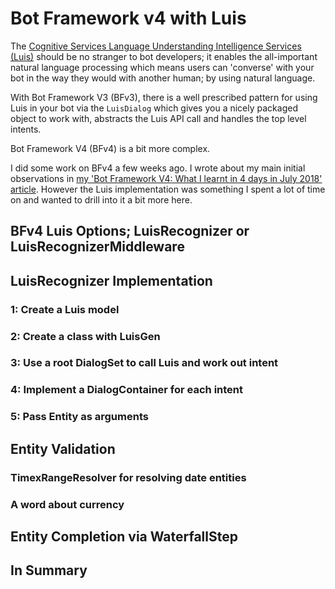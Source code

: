 # Bot Framework v4 with Luis
The [Cognitive Services Language Understanding Intelligence Services (Luis)](https://azure.microsoft.com/en-us/services/cognitive-services/language-understanding-intelligent-service/) should be no stranger to bot developers; it enables the all-important natural language processing which means users can 'converse' with your bot in the way they would with another human; by using natural language.

With Bot Framework V3 (BFv3), there is a well prescribed pattern for using Luis in your bot via the `LuisDialog` which gives you a nicely packaged object to work with, abstracts the Luis API call and handles the top level intents.

Bot Framework V4 (BFv4) is a bit more complex.

I did some work on BFv4 a few weeks ago. I wrote about my main initial observations in [my 'Bot Framework V4: What I learnt in 4 days in July 2018' article](https://blogs.msdn.microsoft.com/martinkearn/2018/07/17/bot-framework-v4-what-i-learnt-in-4-days-in-july-2018/). However the Luis implementation was something I spent a lot of time on and wanted to drill into it a bit more here.

## BFv4 Luis Options; LuisRecognizer or LuisRecognizerMiddleware

## LuisRecognizer Implementation

### 1: Create a Luis model

### 2: Create a class with LuisGen

### 3: Use a root DialogSet to call Luis and work out intent

### 4: Implement a DialogContainer for each intent

### 5: Pass Entity as arguments

## Entity Validation

### TimexRangeResolver for resolving date entities

### A word about currency

## Entity Completion via WaterfallStep

## In Summary